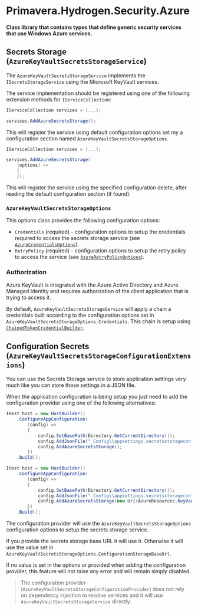 # Primavera.Hydrogen.Security.Azure

**Class library that contains types that define generic security services that use Windows Azure services.**

## Secrets Storage (`AzureKeyVaultSecretsStorageService`)

The `AzureKeyVaultSecretsStorageService` implements the `ISecretsStorageService` using the Microsoft KeyVault services.

The service implementation should be registered using one of the following extension methods for `IServiceCollection`:

```csharp
IServiceCollection services = (...);

services.AddAzureSecretsStorage();
```

This will register the service using default configuration options set my a configuration section named `AzureKeyVaultSecretsStorageOptions`.

```csharp
IServiceCollection services = (...);

services.AddAzureSecretsStorage(
    (options) =>
    {
    });
```

This will register the service using the specified configuration delete, after reading the default configuration section (if found).

### `AzureKeyVaultSecretsStorageOptions`

This options class provides the following configuration options:

- `Credentials` (required) - configuration options to setup the credentials required to access the secrets storage service (see [`AzureCredentialsOptions`](./Azure.Client.md)).
- `RetryPolicy` (required) - configuration options to setup the retry policy to access the service (see [`AzureRetryPolicyOptions`](./Azure.Client.md)).

### Authorization

Azure KeyVault is integrated with the Azure Active Directory and Azure Managed Identity and requires authorization of the client application that is trying to access it.

By default, `AzureKeyVaultSecretsStorageService` will apply a chain a credentials built according to the configuration options set in `AzureKeyVaultSecretsStorageOptions.Credentials`. This chain is setup using [`ChainedTokenCredentialBuilder`](./Azure.Client.md).

## Configuration Secrets (`AzureKeyVaultSecretsStorageConfigurationExtensions`)

You can use the Secrets Storage service to store application settings very much like you can store those settings in a JSON file.

When the application configuration is being setup you just need to add the configuration provider using one of the following alternatives:

```c#
IHost host = new HostBuilder()
    .ConfigureAppConfiguration(
        (config) =>
        {
            config.SetBasePath(Directory.GetCurrentDirectory());
            config.AddJsonFile("_Config\\appsettings.secretsstorageconfig3.json", optional: false);
            config.AddAzureSecretsStorage();
        })
    .Build();
```

```c#
IHost host = new HostBuilder()
    .ConfigureAppConfiguration(
        (config) =>
        {
            config.SetBasePath(Directory.GetCurrentDirectory());
            config.AddJsonFile("_Config\\appsettings.secretsstorageconfig.json", optional: false);
            config.AddAzureSecretsStorage(new Uri(AzureResources.KeyVaultUrl));
        })
    .Build();
```

The configuration provider will use the `AzureKeyVaultSecretsStorageOptions` configuration options to setup the secrets storage service.

If you provide the secrets storage base URL it will use it. Otherwise it will use the value set in `AzureKeyVaultSecretsStorageOptions.ConfigurationStorageBaseUrl`.

If no value is set in the options or provided when adding the configuration provider, this feature will not raise any error and will remain simply disabled.

> The configuration provider (`AzureKeyVaultSecretsStorageConfigurationProvider`) does not rely on dependency injection to resolve services and it will use
`AzureKeyVaultSecretsStorageService` directly.
